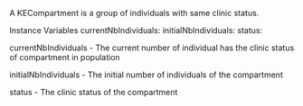 A KECompartment is a group of individuals with same clinic status.

Instance Variables
	currentNbIndividuals:		<Number>
	initialNbIndividuals:		<Number>
	status:		<Symbol>

currentNbIndividuals
	- The current number of individual has the clinic status of compartment in population

initialNbIndividuals
	- The initial number of individuals of the compartment

status
	- The clinic status of the compartment
